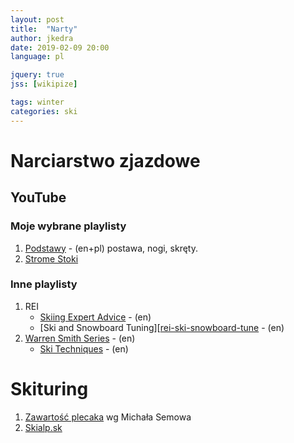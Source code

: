```yaml
---
layout: post
title:  "Narty"
author: jkedra
date: 2019-02-09 20:00
language: pl

jquery: true
jss: [wikipize]

tags: winter
categories: ski
---
```


# Narciarstwo zjazdowe

## YouTube

### Moje wybrane playlisty

1. [Podstawy][ski-foundation] - (en+pl) postawa, nogi, skręty.
2. [Strome Stoki][ski-steep]

[ski-foundation]: https://www.youtube.com/watch?v=jCiIzxLXPeE&list=PLbXqvh153fah8LJflUgtiGB7MVrkEgOiO
[ski-steep]: https://www.youtube.com/watch?v=2QfupdCfr5Y&list=PLbXqvh153fagSJObAUnOUP3pRKvBB9Yb2

### Inne playlisty

1. REI
    * [Skiing Expert Advice][rei-ski-expert] - (en)
    * [Ski and Snowboard Tuning][[rei-ski-snowboard-tune] - (en)
2. [Warren Smith Series][WarrenSmith] - (en)
    * [Ski Techniques][WSSkiTechs] - (en)

[WarrenSmith]: https://www.youtube.com/user/TheSkiAcademy
[WSSkiTechs]: https://www.youtube.com/watch?v=aIA1H_IpwX4&list=PLJNRjzERDIrTLIx7sz_DXeFyigS5ToMn1
[rei-ski-expert]: https://www.youtube.com/watch?v=74znyxVyQAE&list=PL7tqTAgUK4UxYEjoN84OezsMNXFH1zXcy
[rei-ski-snowboard-tune]: https://www.youtube.com/watch?v=vZ-MIMtlL68&list=PL7tqTAgUK4UztCj5NCrXFCH7nQDXsdYDZ


# Skituring

1. [Zawartość plecaka][zawartosc-plecaka] wg Michała Semowa
2. [Skialp.sk][skialp-sk]

[zawartosc-plecaka]: https://wertykalnie.wordpress.com/2019/01/22/skituring-zawartosc-plecaka/
[skialp-sk]: https://skialp.hiking.sk/


